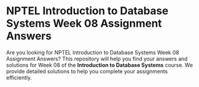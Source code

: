 # NPTEL Introduction to Database Systems Week 08 Assignment Answers

Are you looking for NPTEL Introduction to Database Systems Week 08 Assignment Answers? This repository will help you find your answers and solutions for Week 08 of the **Introduction to Database Systems** course. We provide detailed solutions to help you complete your assignments efficiently.